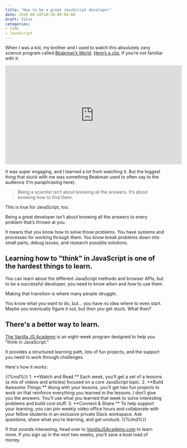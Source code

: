 ```yaml
---
title: "How to be a great JavaScript developer"
date: 2018-08-28T10:30:00-04:00
draft: false
categories:
- Code
- JavaScript
---
```


When I was a kid, my brother and I used to watch this absolutely zany science program called [Beakman’s World](https://en.wikipedia.org/wiki/Beakman%27s_World). [Here’s a clip](https://www.youtube.com/watch?v=aBmuQzlLr-g), if you’re not familiar with it.

<iframe width="560" height="315" src="https://www.youtube.com/embed/aBmuQzlLr-g?rel=0" frameborder="0" allow="autoplay; encrypted-media" allowfullscreen></iframe>

It was super engaging, and I learned a lot from watching it. But the biggest thing that stuck with me was something Beakman used to often say to the audience (I’m paraphrasing here):

> Being a scientist isn’t about knowing all the answers. It’s about knowing how to find them.

This is true for JavaScript, too.

Being a great developer isn’t about knowing all the answers to every problem that’s thrown at you.

It means that you know how to solve those problems. You have systems and processes for working through them. You know break problems down into small parts, debug issues, and research possible solutions.

## Learning how to "think" in JavaScript is one of the hardest things to learn.

You can learn about the different JavaScript methods and browser APIs, but to be a successful developer, you need to know *when* and *how* to use them.

Making that transition is where many people struggle.

You know what you want to do, but... you have no idea where to even start. Maybe you eventually figure it out, but then you get stuck. What then?

## There's a better way to learn.

[The Vanilla JS Academy](https://vanillajsacademy.com) is an eight-week program designed to help you "think in JavaScript."

It provides a structured learning path, lots of fun projects, and the support you need to work through challenges.

Here's how it works:

<div class="list-spaced">
{{%md%}}
1. **Watch and Read.** Each week, you’ll get a set of a lessons (a mix of videos and articles) focused on a core JavaScript topic.
2. **Build Awesome Things.** Along with your lessons, you’ll get two fun projects to work on that reinforce everything you learned in the lessons. I don’t give you the answers. You’ll use what you learned that week to solve interesting problems and build cool stuff.
3. **Connect & Share.** To help support your learning, you can join weekly video office hours and collaborate with your fellow students in an exclusive private Slack workspace. Ask questions, share what you’re learning, and get unstuck.
{{%/md%}}
</div>

If that sounds interesting, head over to [VanillaJSAcademy.com](https://vanillajsacademy.com/) to learn more. If you sign up in the next two weeks, you'll save a boat load of money.